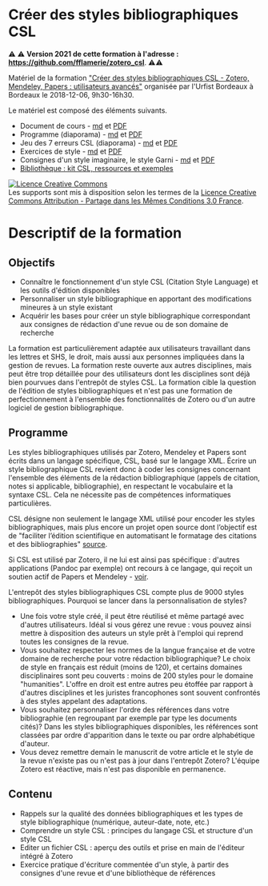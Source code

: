 # Créer des styles bibliographiques CSL


⚠️ ⚠️ **Version 2021 de cette formation à l'adresse : https://github.com/fflamerie/zotero_csl**. ⚠️⚠️

Matériel de la formation ["Créer des styles bibliographiques CSL - Zotero, Mendeley, Papers : utilisateurs avancés"](https://sygefor.reseau-urfist.fr/#!/training/7235/8188/) organisée par l'Urfist Bordeaux à Bordeaux le 2018-12-06, 9h30-16h30.

Le matériel est composé des éléments suivants.

* Document de cours - [md](https://github.com/fflamerie/zotero_csl_2018/blob/2018_12/content/2018_csl_cours.md) et [PDF](https://github.com/fflamerie/zotero_csl_2018/blob/2018_12/content/2018_csl_cours.pdf)
* Programme (diaporama) - [md](https://github.com/fflamerie/zotero_csl_2018/blob/2018_12/content/2018_csl_programme.md) et [PDF](https://github.com/fflamerie/zotero_csl_2018/blob/2018_12/content/2018_csl_programme.pdf)
* Jeu des 7 erreurs CSL (diaporama) - [md](https://github.com/fflamerie/zotero_csl_2018/blob/2018_12/content/2018_csl_jeu_erreurs.md) et [PDF](https://github.com/fflamerie/zotero_csl_2018/blob/content/2018_12/2018_csl_jeu_erreurs.pdf)
* Exercices de style - [md](https://github.com/fflamerie/zotero_csl_2018/blob/2018_12/content/2018_csl_exercices_style.md) et [PDF](https://github.com/fflamerie/zotero_csl_2018/blob/2018_12/content/2018_csl_exercices_style.pdf)
* Consignes d'un style imaginaire, le style Garni - [md](https://github.com/fflamerie/zotero_csl_2018/blob/2018_12/content/2018_csl_consignes_garni.md) et [PDF](https://github.com/fflamerie/zotero_csl_2018/blob/2018_12/content/2018_csl_consignes_garni.pdf)
* [Bibliothèque : kit CSL, ressources et exemples](https://github.com/fflamerie/zotero_csl_2018/blob/2018_12/content/zotero-csl.rdf)

<a rel="license" href="http://creativecommons.org/licenses/by-sa/3.0/fr/"><img alt="Licence Creative Commons" style="border-width:0" src="https://i.creativecommons.org/l/by-sa/3.0/fr/88x31.png" /></a><br />Les supports sont mis à disposition selon les termes de la <a rel="license" href="http://creativecommons.org/licenses/by-sa/3.0/fr/">Licence Creative Commons Attribution -  Partage dans les Mêmes Conditions 3.0 France</a>.

# Descriptif de la formation
## Objectifs

* Connaître le fonctionnement d'un style CSL (Citation Style Language) et les outils d'édition disponibles
* Personnaliser un style bibliographique en apportant des modifications mineures à un style existant
* Acquérir les bases pour créer un style bibliographique correspondant aux consignes de rédaction d'une revue ou de son domaine de recherche

La formation est particulièrement adaptée aux utilisateurs travaillant dans les lettres et SHS, le droit, mais aussi aux personnes impliquées dans la gestion de revues. La formation reste ouverte aux autres disciplines, mais peut être trop détaillée pour des utilisateurs dont les disciplines sont déjà bien pourvues dans l'entrepôt de styles CSL. La formation cible la question de l'édition de styles bibliographiques et n'est pas une formation de perfectionnement à l'ensemble des fonctionnalités de Zotero ou d'un autre logiciel de gestion bibliographique.

## Programme
Les styles bibliographiques utilisés par Zotero, Mendeley et Papers sont écrits dans un langage spécifique, CSL, basé sur le langage XML. Écrire un style bibliographique CSL revient donc à coder les consignes concernant l'ensemble des éléments de la rédaction bibliographique (appels de citation, notes si applicable, bibliographie), en respectant le vocabulaire et la syntaxe CSL. Cela ne nécessite pas de compétences informatiques particulières.

CSL désigne non seulement le langage XML utilisé pour encoder les styles bibliographiques, mais plus encore un projet open source dont l’objectif est de "faciliter l’édition scientifique en automatisant le formatage des citations et des bibliographies" [source](http://citationstyles.org/).

Si CSL est utilisé par Zotero, il ne lui est ainsi pas spécifique : d'autres applications (Pandoc par exemple) ont recours à ce langage, qui reçoit un soutien actif de Papers et Mendeley - [voir](https://citationstyles.org/about/).

L'entrepôt des styles bibliographiques CSL compte plus de 9000 styles bibliographiques. Pourquoi se lancer dans la personnalisation de styles?

* Une fois votre style créé, il peut être réutilisé et même partagé avec d'autres utilisateurs. Idéal si vous gérez une revue : vous pouvez ainsi mettre à disposition des auteurs un style prêt à l'emploi qui reprend toutes les consignes de la revue.
* Vous souhaitez respecter les normes de la langue française et de votre domaine de recherche pour votre rédaction bibliographique? Le choix de style en français est réduit (moins de 120), et certains domaines disciplinaires sont peu couverts : moins de 200 styles pour le domaine "humanities". L'offre en droit est entre autres peu étoffée par rapport à d'autres disciplines et les juristes francophones sont souvent confrontés à des styles appelant des adaptations.
* Vous souhaitez personnaliser l'ordre des références dans votre bibliographie (en regroupant par exemple par type les documents cités)? Dans les styles bibliographiques disponibles, les références sont classées par ordre d'apparition dans le texte ou par ordre alphabétique d'auteur.
* Vous devez remettre demain le manuscrit de votre article et le style de la revue n'existe pas ou n'est pas à jour dans l'entrepôt Zotero? L'équipe Zotero est réactive, mais n'est pas disponible en permanence.

## Contenu

* Rappels sur la qualité des données bibliographiques et les types de style bibliographique (numérique, auteur-date, note, etc.)
* Comprendre un style CSL : principes du langage CSL et structure d'un style CSL
* Editer un fichier CSL : aperçu des outils et prise en main de l'éditeur intégré à Zotero
* Exercice pratique d'écriture commentée d'un style, à partir des consignes d'une revue et d'une bibliothèque de références
